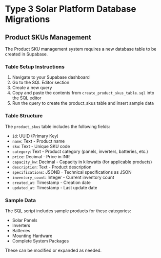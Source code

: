 # Type 3 Solar Platform Database Migrations

## Product SKUs Management

The Product SKU management system requires a new database table to be created in Supabase. 

### Table Setup Instructions

1. Navigate to your Supabase dashboard
2. Go to the SQL Editor section
3. Create a new query
4. Copy and paste the contents from `create_product_skus_table.sql` into the SQL editor
5. Run the query to create the product_skus table and insert sample data

### Table Structure

The `product_skus` table includes the following fields:

- `id`: UUID (Primary Key)
- `name`: Text - Product name
- `sku`: Text - Unique SKU code
- `category`: Text - Product category (panels, inverters, batteries, etc.)
- `price`: Decimal - Price in INR
- `capacity_kw`: Decimal - Capacity in kilowatts (for applicable products)
- `description`: Text - Product description
- `specifications`: JSONB - Technical specifications as JSON
- `inventory_count`: Integer - Current inventory count
- `created_at`: Timestamp - Creation date
- `updated_at`: Timestamp - Last update date

### Sample Data

The SQL script includes sample products for these categories:
- Solar Panels
- Inverters
- Batteries 
- Mounting Hardware
- Complete System Packages

These can be modified or expanded as needed.
